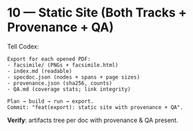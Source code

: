 # 10 — Static Site (Both Tracks + Provenance + QA)

Tell Codex:
```
Export for each opened PDF:
- facsimile/ (PNGs + facsimile.html)
- index.md (readable)
- specdoc.json (nodes + spans + page sizes)
- provenance.json (sha256, counts)
- QA.md (coverage stats; link integrity)

Plan → build → run → export.
Commit: "feat(export): static site with provenance + QA".
```
**Verify**: artifacts tree per doc with provenance & QA present.
